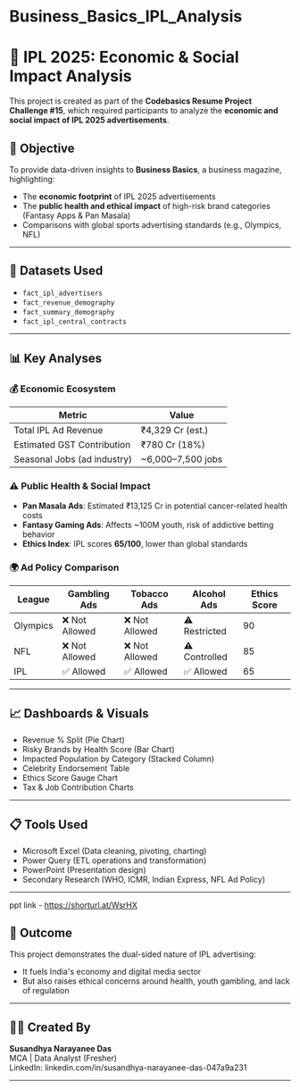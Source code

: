# Business_Basics_IPL_Analysis

# 🏏 IPL 2025: Economic & Social Impact Analysis

This project is created as part of the **Codebasics Resume Project Challenge #15**, which required participants to analyze the **economic and social impact of IPL 2025 advertisements**.

## 📌 Objective

To provide data-driven insights to **Business Basics**, a business magazine, highlighting:

- The **economic footprint** of IPL 2025 advertisements
- The **public health and ethical impact** of high-risk brand categories (Fantasy Apps & Pan Masala)
- Comparisons with global sports advertising standards (e.g., Olympics, NFL)

---

## 📂 Datasets Used

- `fact_ipl_advertisers`
- `fact_revenue_demography`
- `fact_summary_demography`
- `fact_ipl_central_contracts`

---

## 📊 Key Analyses

### 💰 Economic Ecosystem

| Metric                       | Value               |
|------------------------------|---------------------|
| Total IPL Ad Revenue         | ₹4,329 Cr (est.)    |
| Estimated GST Contribution   | ₹780 Cr (18%)       |
| Seasonal Jobs (ad industry)  | ~6,000–7,500 jobs   |

### ⚠️ Public Health & Social Impact

- **Pan Masala Ads**: Estimated ₹13,125 Cr in potential cancer-related health costs  
- **Fantasy Gaming Ads**: Affects ~100M youth, risk of addictive betting behavior  
- **Ethics Index**: IPL scores **65/100**, lower than global standards

### 🌍 Ad Policy Comparison

| League    | Gambling Ads | Tobacco Ads | Alcohol Ads | Ethics Score |
|-----------|--------------|-------------|-------------|--------------|
| Olympics  | ❌ Not Allowed | ❌ Not Allowed | ⚠️ Restricted | 90           |
| NFL       | ❌ Not Allowed | ❌ Not Allowed | ⚠️ Controlled | 85           |
| IPL       | ✅ Allowed     | ✅ Allowed     | ✅ Allowed    | 65           |

---

## 📈 Dashboards & Visuals

- Revenue % Split (Pie Chart)
- Risky Brands by Health Score (Bar Chart)
- Impacted Population by Category (Stacked Column)
- Celebrity Endorsement Table
- Ethics Score Gauge Chart
- Tax & Job Contribution Charts

---

## 📋 Tools Used

- Microsoft Excel (Data cleaning, pivoting, charting)
- Power Query (ETL operations and transformation)
- PowerPoint (Presentation design)
- Secondary Research (WHO, ICMR, Indian Express, NFL Ad Policy)

---

ppt link - https://shorturl.at/WsrHX

## 🎯 Outcome

This project demonstrates the dual-sided nature of IPL advertising:
- It fuels India's economy and digital media sector
- But also raises ethical concerns around health, youth gambling, and lack of regulation

---

## 🙋‍♀️ Created By

**Susandhya Narayanee Das**  
MCA | Data Analyst (Fresher)  
LinkedIn: linkedin.com/in/susandhya-narayanee-das-047a9a231

---
